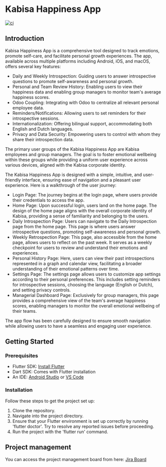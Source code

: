 # Kabisa Happiness App

[![ci](https://github.com/danielsevov/personal_happiness_app/actions/workflows/main.yml/badge.svg?branch=main)](https://github.com/danielsevov/personal_happiness_app/actions/workflows/main.yml)

## Introduction
Kabisa Happiness App is a comprehensive tool designed to track emotions, promote self-care, and facilitate personal growth experiences. The app, available across multiple platforms including Android, iOS, and macOS, offers several key features:

- Daily and Weekly Introspection: Guiding users to answer introspective questions to promote self-awareness and personal growth.
- Personal and Team Review History: Enabling users to view their happiness data and enabling group managers to monitor team's average happiness scores.
- Odoo Coupling: Integrating with Odoo to centralize all relevant personal employee data.
- Reminders/Notifications: Allowing users to set reminders for their introspective sessions.
- Internationalization: Offering bilingual support, accommodating both English and Dutch languages.
- Privacy and Data Security: Empowering users to control with whom they share their introspection data.

The primary user groups of the Kabisa Happiness App are Kabisa employees and group managers. The goal is to foster emotional wellbeing within these groups while providing a uniform user experience across various devices, aligned with the Kabisa corporate identity.

The Kabisa Happiness App is designed with a simple, intuitive, and user-friendly interface, ensuring ease of navigation and a pleasant user experience. Here is a walkthrough of the user journey:
- Login Page: The journey begins at the login page, where users provide their credentials to access the app.
- Home Page: Upon successful login, users land on the home page. The design of the home page aligns with the overall corporate identity of Kabisa, providing a sense of familiarity and belonging to the users.
- Daily Introspection Page: Users can navigate to the Daily Introspection page from the home page. This page is where users answer introspective questions, promoting self-awareness and personal growth.
- Weekly Retrospection Page: This page, also accessible from the home page, allows users to reflect on the past week. It serves as a weekly checkpoint for users to review and understand their emotions and experiences.
- Personal History Page: Here, users can view their past introspections represented in a graph and calendar view, facilitating a broader understanding of their emotional patterns over time.
- Settings Page: The settings page allows users to customize app settings according to their personal preferences. This includes setting reminders for introspective sessions, choosing the language (English or Dutch), and setting privacy controls.
- Managerial Dashboard Page: Exclusively for group managers, this page provides a comprehensive view of the team's average happiness scores, enabling managers to monitor the overall emotional wellbeing of their teams.

The app flow has been carefully designed to ensure smooth navigation while allowing users to have a seamless and engaging user experience.

## Getting Started
### Prerequisites
- Flutter SDK: [Install Flutter](https://flutter.dev/docs/get-started/install)
- Dart SDK: Comes with Flutter installation
- An IDE: [Android Studio](https://developer.android.com/studio) or [VS Code](https://code.visualstudio.com/)

### Installation
Follow these steps to get the project set up:

1. Clone the repository.
2. Navigate into the project directory.
3. Ensure that your Flutter environment is set up correctly by running 'flutter doctor'. Try to resolve any reported issues before proceeding.
4. Run the project with the 'flutter run' command.

## Project management
You can access the project management board from here: [Jira Board](https://kabisa-happiness-app.atlassian.net/jira/software/projects/HA/boards/1) 
